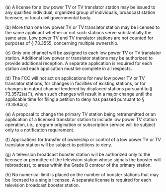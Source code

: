 (a) A license for a low power TV or TV translator station may be issued to any qualified individual, organized group of individuals, broadcast station licensee, or local civil governmental body.

(b) More than one low power TV or TV translator station may be licensed to the same applicant whether or not such stations serve substantially the same area. Low power TV and TV translator stations are not counted for purposes of § 73.3555, concerning multiple ownership.

(c) Only one channel will be assigned to each low power TV or TV translator station. Additional low power or translator stations may be authorized to provide additional reception. A separate application is required for each station and each application must be complete in all respects.

(d) The FCC will not act on applications for new low power TV or TV translator stations, for changes in facilities of existing stations, or for changes in output channel tendered by displaced stations pursuant to § 73.3572(a)(1), when such changes will result in a major change until the applicable time for filing a petition to deny has passed pursuant to § 73.3584(c).

(e) A proposal to change the primary TV station being retransmitted or an application of a licensed translator station to include low power TV station operation, i.e., program origination or subscription service will be subject only to a notification requirement.

(f) Applications for transfer of ownership or control of a low power TV or TV translator station will be subject to petitions to deny.

(g) A television broadcast booster station will be authorized only to the licensee or permittee of the television station whose signals the booster will rebroadcast, to areas within the Grade B contour of the primary station.

(h) No numerical limit is placed on the number of booster stations that may be licensed to a single licensee. A separate license is required for each television broadcast booster station.

